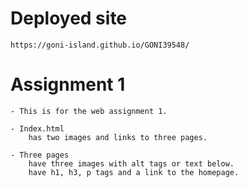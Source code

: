 # Deployed site

    https://goni-island.github.io/GONI39548/

# Assignment 1

    - This is for the web assignment 1.

    - Index.html
        has two images and links to three pages.

    - Three pages
        have three images with alt tags or text below.
        have h1, h3, p tags and a link to the homepage.
